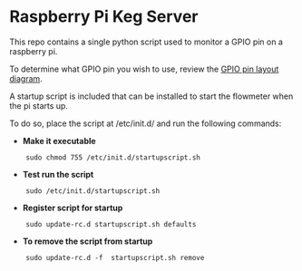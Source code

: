 # Raspberry Pi Keg Server

This repo contains a single python script used to monitor a GPIO pin on a raspberry pi.

To determine what GPIO pin you wish to use, review the [GPIO pin layout diagram](https://www.raspberrypi.org/documentation/usage/gpio-plus-and-raspi2/).

A startup script is included that can be installed to start the flowmeter when the pi starts up.


To do so, place the script at /etc/init.d/ and run the following commands:


* **Make it executable**
```
    sudo chmod 755 /etc/init.d/startupscript.sh
```
* **Test run the script**
```
    sudo /etc/init.d/startupscript.sh
```
* **Register script for startup**
```
    sudo update-rc.d startupscript.sh defaults
```
* **To remove the script from startup**
```
    sudo update-rc.d -f  startupscript.sh remove
```

